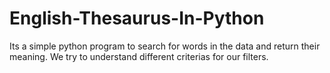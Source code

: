 <h1>English-Thesaurus-In-Python</h1>

Its a simple python program to search for words in the data and return their meaning. We try to understand different criterias for our filters.
 

